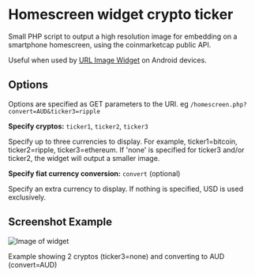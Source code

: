 # Homescreen widget crypto ticker

Small PHP script to output a high resolution image for embedding on a smartphone homescreen, using the coinmarketcap public API.

Useful when used by [URL Image Widget](https://play.google.com/store/apps/details?id=com.weite_welt.urlimagewidget&hl=en) on Android devices.

## Options

Options are specified as GET parameters to the URI. eg `/homescreen.php?convert=AUD&ticker3=ripple`

**Specify cryptos:** `ticker1`, `ticker2`, `ticker3`

Specify up to three currencies to display. For example, ticker1=bitcoin, ticker2=ripple, ticker3=ethereum.
If 'none' is specified for ticker3 and/or ticker2, the widget will output a smaller image.

**Specify fiat currency conversion:** `convert` (optional)

Specify an extra currency to display. If nothing is specified, USD is used exclusively.

## Screenshot Example

![Image of widget](https://aliask.github.com/crypto-homescreen-widget/crypto-widget-screenshot-thumb.jpg)

Example showing 2 cryptos (ticker3=none) and converting to AUD (convert=AUD)
